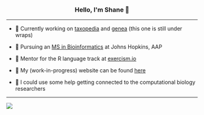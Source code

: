 <h3 align="center">Hello, I'm Shane 👋</h3>

---

- 🔭 Currently working on [taxopedia](https://github.com/shanedrabing/taxopedia) and [genea]() (this one is still under wraps)

- 🌱 Pursuing an [MS in Bioinformatics](https://advanced.jhu.edu/academics/graduate/ms-bioinformatics/) at Johns Hopkins, AAP

- 👯 Mentor for the R language track at [exercism.io](https://exercism.io/profiles/shanedrabing)

- 📝 My (work-in-progress) website can be found [here](https://shanedrabing.github.io/)

- 🤔 I could use some help getting connected to the computational biology researchers

---

<img align='center' src='https://github-readme-stats.vercel.app/api?username=shanedrabing&show_icons=true'/>

<!--
**shanedrabing/shanedrabing** is a ✨ _special_ ✨ repository because its `README.md` (this file) appears on your GitHub profile.

Here are some ideas to get you started:

- 🔭 I’m currently working on ...
- 🌱 I’m currently learning ...
- 👯 I’m looking to collaborate on ...
- 🤔 I’m looking for help with ...
- 💬 Ask me about ...
- 📫 How to reach me: ...
- 😄 Pronouns: ...
- ⚡ Fun fact: ...
-->
